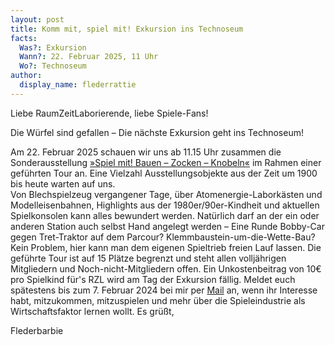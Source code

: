```yaml
---
layout: post
title: Komm mit, spiel mit! Exkursion ins Technoseum
facts:
  Was?: Exkursion
  Wann?: 22. Februar 2025, 11 Uhr
  Wo?: Technoseum
author:
  display_name: flederrattie
---
```


Liebe RaumZeitLaborierende, liebe Spiele-Fans!

Die Würfel sind gefallen – Die nächste Exkursion geht ins Technoseum!

Am 22. Februar 2025 schauen wir uns ab 11.15 Uhr zusammen die Sonderausstellung [»Spiel mit! Bauen – Zocken – Knobeln«](https://www.technoseum.de/spiel-mit/) im Rahmen einer geführten Tour an.
Eine Vielzahl Ausstellungsobjekte aus der Zeit um 1900 bis heute warten auf uns.<br />
Von Blechspielzeug vergangener Tage, über Atomenergie-Laborkästen und Modelleisenbahnen, Highlights aus der 1980er/90er-Kindheit und aktuellen Spielkonsolen kann alles bewundert werden. Natürlich darf an der ein oder anderen Station auch selbst Hand angelegt werden – Eine Runde Bobby-Car gegen Tret-Traktor auf dem Parcour? Klemmbaustein-um-die-Wette-Bau? Kein Problem, hier kann man dem eigenen Spieltrieb freien Lauf lassen.
Die geführte Tour ist auf 15 Plätze begrenzt und steht allen volljährigen Mitgliedern und Noch-nicht-Mitgliedern offen. Ein Unkostenbeitrag von 10€ pro Spielkind für's RZL wird am Tag der Exkursion fällig. 
Meldet euch spätestens bis zum 7. Februar 2024 bei mir per [Mail](mailto:nathalie.groll@gmail.com) an, wenn ihr Interesse habt, mitzukommen, mitzuspielen und mehr über die Spieleindustrie als Wirtschaftsfaktor lernen wollt.
Es grüßt,<br />

Flederbarbie
